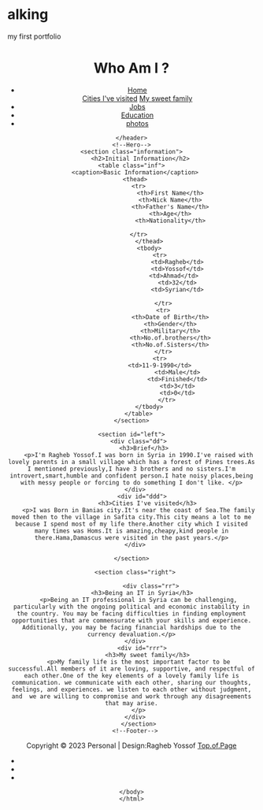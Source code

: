 # alking
my first portfolio
<!DOCTYPE html>
<html lang="en">
<head>
<meta charset="utf-8">
  <meta name="viewport" content="width=device-width, initial-scale=1" >
<title>Ragheb Yossof</title> 
<link rel="stylesheet" href="css\maincss.css">
<link rel='stylesheet' href='https://cdnjs.cloudflare.com/ajax/libs/font-awesome/4.7.0/css/font-awesome.min.css'>
</head>
<body class="homepage">
	<!--Header-->
	<header> 
		<h1>
		Who Am I ?
		</h1>
		<ul class="navigation">
			<li>
				<a href="index.html">
					  <div class="dropdown">
  <span>Home</span>
  <div class="dropdown-items">
 <a href="#ddd">Cities I've visited</a>
    <a href="#rrr">My sweet family</a>
  </div>
</div></a>
			</li>
			<li><a href="jobs.html">Jobs</a></li>
		  <li><a href="education.html">Education</a></li>
      <li><a href="photos.html">photos</a></li>
        </ul>

	</header>
	<!--Hero-->
	<section class="information">
		 <h2>Initial Information</h2>
	<table class="inf">
      <caption>Basic Information</caption>
      <thead>
        <tr>
				          <th>First Name</th>
				          <th>Nick Name</th>
				          <th>Father's Name</th>
				          <th>Age</th>
				          <th>Nationality</th>
				          
        </tr>
		      </thead>
		      <tbody>
			        <tr>
					          <td>Ragheb</td>
					          <td>Yossof</td>
				          	<td>Ahmad</td>
					          <td>32</td>
					          <td>Syrian</td>

				      </tr>
				      <tr>
				      	  <th>Date of Birth</th>
				          <th>Gender</th>
				          <th>Military</th>
				          <th>No.of.brothers</th>
				          <th>No.of.Sisters</th>
				      </tr>
			      	<tr>
                    <td>11-9-1990</td>
					          <td>Male</td>
					          <td>Finished</td>
					          <td>3</td>
					          <td>0</td>
				        </tr>
		      </tbody>
		</table>
	</section>

	<section id="left">
          <div class="dd">  
           <h3>Brief</h3>
        <p>I'm Ragheb Yossof.I was born in Syria in 1990.I've raised with lovely parents in a small village which has a forest of Pines trees.As I mentioned previously,I have 3 brothers and no sisters.I'm introvert,smart,humble and confident person.I hate noisy places,being with messy people or forcing to do something I don't like. </p>
      </div>
          <div id="ddd">
             <h3>Cities I've visited</h3>
        <p>I was Born in Banias city.It's near the coast of Sea.The family moved then to the village in Safita city.This city means a lot to me because I spend most of my life there.Another city which I visited many times was Homs.It is amazing,cheapy,kind people in there.Hama,Damascus were visited in the past years.</p>
      </div>
        
	</section>

      <section class="right">

                 <div class="rr">  
          <h3>Being an IT in Syria</h3>
        <p>Being an IT professional in Syria can be challenging, particularly with the ongoing political and economic instability in the country. You may be facing difficulties in finding employment opportunities that are commensurate with your skills and experience. Additionally, you may be facing financial hardships due to the currency devaluation.</p>
      </div>
          <div id="rrr">
             <h3>My sweet family</h3>
        <p>My family life is the most important factor to be successful.All members of it are loving, supportive, and respectful of each other.One of the key elements of a lovely family life is communication. we communicate with each other, sharing our thoughts, feelings, and experiences. we listen to each other without judgment, and  we are willing to compromise and work through any disagreements that may arise.
        </p>
      </div>
        </section>
      <!--Footer-->
<footer>
<div class="contactme">
<p>Copyright &copy; 2023 Personal
 | Design:Ragheb Yossof <a href="#" target="_parent">Top.of.Page</a></p>      
<ul class="foot">
<li><a href="https://www.facebook.com/raghebsnow232" target="_blank" class="fa fa-facebook"></a></li>
<li><a href="https://www.twitter.com/alking-bayern"  target="_blank" class="fa fa-twitter"></a></li>
<li><a href="https://www.linkedin.com/in/ragheb-y-333453265" target="_blank" class="fa fa-linkedin"></a></li> 
</ul>
</div>
</footer>

	</body>
	</html>
